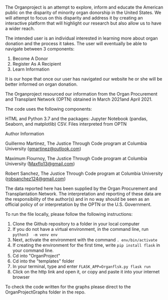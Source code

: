 The Organproject is an attempt to explore, inform and educate the American public on the disparity of minority organ donorship in the United States. We will attempt to focus on this disparity and address it by creating an interactive platform that will highlight our research but also allow us to have a wider reach.
 
The intended user is an individual interested in learning more about organ donation and the process it takes. The user will eventually be able to navigate between 3 components:
 
1) Become A Donor
2) Register As A Recipient
3) Learn Information
 
It is our hope that once our user has navigated our website he or she will be better informed on organ donation.
 
The Organproject resourced our information from the Organ Procurement and Transplant Network (OPTN) obtained in March 2021and April 2021.
 
 
 
The code uses the following components:
 
 
HTML and Python 3.7  and the packages: Jupyter Notebook (pandas, Seaborn, and matplotlib)
CSV. Files interpreted from OPTN
 
 
Author Information
 
Guillermo Martinez, The Justice Through Code program at Columbia University (gmartinez@outlook.com)
 
Maximum Flournoy, The Justice Through Code program at Columbia University
(Maxflo13@gmail.com)
 
Robert Sanchez, The Justice Through Code program at Columbia University
(robsanchez124@gmail.com)
 
 
The data reported here has been supplied by the Organ Procurement and Transplantation Network. The interpretation and reporting of these data are the responsibility of the author(s) and in no way should be seen as an official policy of or interpretation by the OPTN or the U.S. Government.
 
 
To run the file locally, please follow the following instructions:


1. Clone the Github repository to a folder in your local computer
2. If you do not have a virtual environment, in the command line, run `python3  -m venv env`
3. Next, activate the environment with the command `. env/bin/activate`
4. If creating the environment for the first time, write `pip install flask` in your command line.
5. Cd into "OrganProject"
6. Cd into the "templates" folder
7. In your terminal, type and enter `FLASK_APP=Organflsk.py flask run`
8. Click on the http link and open it, or copy and paste it into your internet
   browser


To check the code written for the graphs please direct to the OrganProjectGraphs folder in the repo. 
